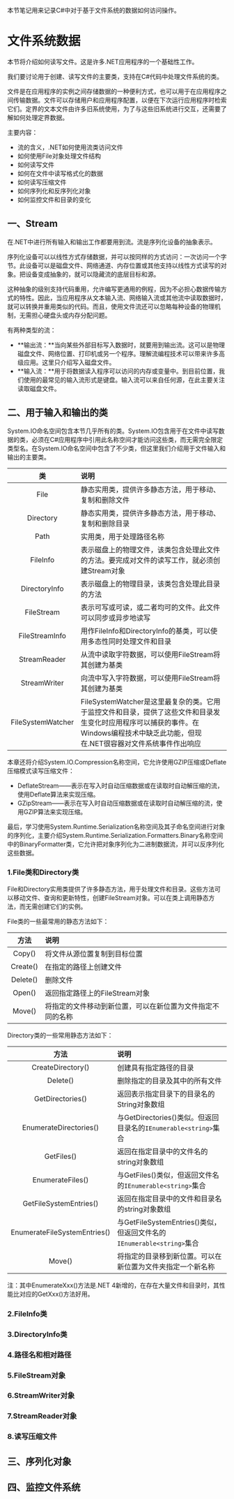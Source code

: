 本节笔记用来记录C#中对于基于文件系统的数据如何访问操作。

# 文件系统数据 #

本节将介绍如何读写文件。这是许多.NET应用程序的一个基础性工作。

我们要讨论用于创建、读写文件的主要类，支持在C#代码中处理文件系统的类。

文件是在应用程序的实例之间存储数据的一种便利方式，也可以用于在应用程序之间传输数据。文件可以存储用户和应用程序配置，以便在下次运行应用程序时检索它们。定界的文本文件由许多旧系统使用，为了与这些旧系统进行交互，还需要了解如何处理定界数据。

主要内容：

* 流的含义，.NET如何使用流类访问文件
* 如何使用File对象处理文件结构
* 如何读写文件
* 如何在文件中读写格式化的数据
* 如何读写压缩文件
* 如何序列化和反序列化对象
* 如何监控文件和目录的变化

## 一、Stream ##

在.NET中进行所有输入和输出工作都要用到流。流是序列化设备的抽象表示。

序列化设备可以以线性方式存储数据，并可以按同样的方式访问：一次访问一个字节。此设备可以是磁盘文件、网络通道、内存位置或其他支持以线性方式读写的对象。把设备变成抽象的，就可以隐藏流的底层目标和源。

这种抽象的级别支持代码重用，允许编写更通用的例程，因为不必担心数据传输方式的特性。因此，当应用程序从文本输入流、网络输入流或其他流中读取数据时，就可以转换并重用类似的代码。而且，使用文件流还可以忽略每种设备的物理机制，无需担心硬盘头或内存分配问题。

有两种类型的流：

* **输出流：**当向某些外部目标写入数据时，就要用到输出流。这可以是物理磁盘文件、网络位置、打印机或另一个程序。理解流编程技术可以带来许多高级应用。这里只介绍写入磁盘文件。
* **输入流：**用于将数据读入程序可以访问的内存或变量中。到目前位置，我们使用的最常见的输入流形式是键盘。输入流可以来自任何源，在此主要关注读取磁盘文件。

## 二、用于输入和输出的类 ##

System.IO命名空间包含本节几乎所有的类。System.IO包含用于在文件中读写数据的类，必须在C#应用程序中引用此名称空间才能访问这些类，而无需完全限定类型名。在System.IO命名空间中包含了不少类，但这里我们介绍用于文件输入和输出的主要类。

类 | 说明
:--:|:---
File | 静态实用类，提供许多静态方法，用于移动、复制和删除文件
Directory | 静态实用类，提供许多静态方法，用于移动、复制和删除目录
Path | 实用类，用于处理路径名称
FileInfo | 表示磁盘上的物理文件，该类包含处理此文件的方法。要完成对文件的读写工作，就必须创建Stream对象
DirectoryInfo | 表示磁盘上的物理目录，该类包含处理此目录的方法
FileStream | 表示可写或可读，或二者均可的文件。此文件可以同步或异步地读写
FileStreamInfo | 用作FileInfo和DirectoryInfo的基类，可以使用多态性同时处理文件和目录
StreamReader | 从流中读取字符数据，可以使用FileStream将其创建为基类
StreamWriter | 向流中写入字符数据，可以使用FileStream将其创建为基类
FileSystemWatcher | FileSystemWatcher是这里最复杂的类。它用于监控文件和目录，提供了这些文件和目录发生变化时应用程序可以捕获的事件。在Windows编程技术中缺乏此功能，但现在.NET很容器对文件系统事件作出响应

本章还将介绍System.IO.Compression名称空间，它允许使用GZIP压缩或Deflate压缩模式读写压缩文件：

* DeflateStream——表示在写入时自动压缩数据或在读取时自动解压缩的流，使用Deflate算法来实现压缩。
* GZipStream——表示在写入时自动压缩数据或在读取时自动解压缩的流，使用GZIP算法来实现压缩。

最后，学习使用System.Runtime.Serialization名称空间及其子命名空间进行对象的序列化，主要介绍System.Runtime.Serialization.Formatters.Binary名称空间中的BinaryFormatter类，它允许把对象序列化为二进制数据流，并可以反序列化这些数据。

### 1.File类和Directory类

File和Directory实用类提供了许多静态方法，用于处理文件和目录。这些方法可以移动文件、查询和更新特性，创建FileStream对象。可以在类上调用静态方法，而无需创建它们的实例。

File类的一些最常用的静态方法如下：

方法 | 说明
:--:|:---
Copy() | 将文件从源位置复制到目标位置
Create() | 在指定的路径上创建文件
Delete() | 删除文件
Open() | 返回指定路径上的FileStream对象
Move() | 将指定的文件移动到新位置，可以在新位置为文件指定不同的名称

Directory类的一些常用静态方法如下：

方法 | 说明
:--:|:---
CreateDirectory() | 创建具有指定路径的目录
Delete() | 删除指定的目录及其中的所有文件
GetDirectories() | 返回表示指定目录下的目录名的String对象数组
EnumerateDirectories() | 与GetDirectories()类似。但返回目录名的`IEnumerable<string>`集合
GetFiles() | 返回在指定目录中的文件名的string对象数组
EnumerateFiles() | 与GetFiles()类似，但返回文件名的`IEnumerable<string>`集合
GetFileSystemEntries() | 返回在指定目录中的文件和目录名的string对象数组
EnumerateFileSystemEntries() | 与GetFileSystemEntries()类似，但返回文件名的`IEnumerable<string>`集合
Move() | 将指定的目录移到新位置。可以在新位置为文件夹指定一个新名称

注：其中EnumerateXxx()方法是.NET 4新增的，在存在大量文件和目录时，其性能比对应的GetXxx()方法好用。

### 2.FileInfo类

### 3.DirectoryInfo类

### 4.路径名和相对路径

### 5.FileStream对象

### 6.StreamWriter对象

### 7.StreamReader对象

### 8.读写压缩文件

## 三、序列化对象 ##

## 四、监控文件系统 ##